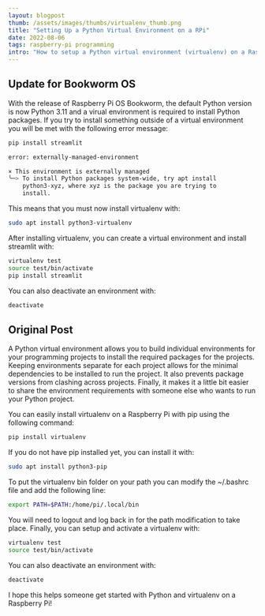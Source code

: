 ```yaml
---
layout: blogpost
thumb: /assets/images/thumbs/virtualenv_thumb.png
title: "Setting Up a Python Virtual Environment on a RPi"
date: 2022-08-06
tags: raspberry-pi programming
intro: "How to setup a Python virtual environment (virtualenv) on a Raspberry Pi."
---
```


## Update for Bookworm OS

With the release of Raspberry Pi OS Bookworm, the default Python version is now Python 3.11 and a virual environment is required to install Python packages. If you try to install something outside of a virtual environment you will be met with the following error message:

```bash
pip install streamlit

error: externally-managed-environment

× This environment is externally managed
╰─> To install Python packages system-wide, try apt install
    python3-xyz, where xyz is the package you are trying to
    install.
```

This means that you must now install virtualenv with:
```bash
sudo apt install python3-virtualenv
```

After installing virtualenv, you can create a virtual environment and install streamlit with:
```bash
virtualenv test
source test/bin/activate
pip install streamlit
```

You can also deactivate an environment with:
```bash
deactivate
```

## Original Post

A Python virtual environment allows you to build individual environments for your programming projects to install the required packages for the projects. Keeping environments separate for each project allows for the minimal dependencies to be installed to run the project. It also prevents package versions from clashing across projects. Finally, it makes it a little bit easier to share the environment requirements with someone else who wants to run your Python project.

You can easily install virtualenv on a Raspberry Pi with pip using the following command:
```bash
pip install virtualenv
```

If you do not have pip installed yet, you can install it with:
```bash
sudo apt install python3-pip
```

To put the virtualenv bin folder on your path you can modify the ~/.bashrc file and add the following line:
```bash
export PATH=$PATH:/home/pi/.local/bin
```

You will need to logout and log back in for the path modification to take place. Finally, you can setup and activate a virtualenv with:
```bash
virtualenv test
source test/bin/activate
```

You can also deactivate an environment with:
```bash
deactivate
```

I hope this helps someone get started with Python and virtualenv on a Raspberry Pi!
